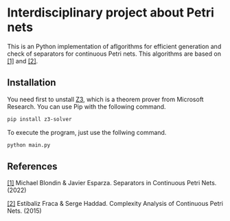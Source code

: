 # Interdisciplinary project about Petri nets
This is an Python implementation of aflgorithms for efficient generation and check of separators for continuous Petri nets. This algorithms are based on <a id="1" href="#">[1]</a> and <a id="2" href="https://doi.org/10.3233/FI-2015-1168">[2]</a>.

## Installation
You need first to unstall <a href="https://github.com/Z3Prover/z3">Z3</a>, which is a theorem prover from Microsoft Research. You can use Pip with the following command.
```bash
pip install z3-solver
```

To execute the program, just use the follwing command.
```bash
python main.py
```

## References
<a id="1" href="#">[1]</a> 
Michael Blondin & Javier Esparza. Separators in Continuous Petri Nets. (2022)

<a id="2" href="https://doi.org/10.3233/FI-2015-1168">[2]</a> 
Estibaliz Fraca & Serge Haddad. Complexity Analysis of Continuous Petri Nets. (2015)